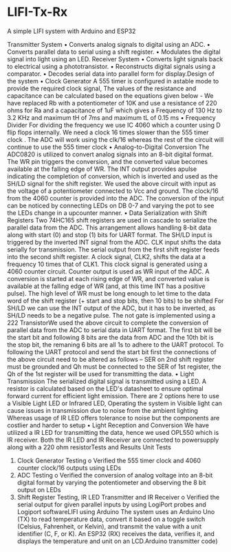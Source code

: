 # LIFI-Tx-Rx
A simple LIFI system with Arduino and ESP32

Transmitter System
• Converts analog signals to digital using an ADC.
• Converts parallel data to serial using a shift register.
• Modulates the digital signal into light using an LED.
Receiver System
• Converts light signals back to electrical using a phototransistor.
• Reconstructs digital signals using a comparator.
• Decodes serial data into parallel form for display.Design of the system
• Clock Generator
A 555 timer is configured in astable mode to provide the required clock signal, The values of the
resistance and capacitance can be calculated based on the equations given below -
We have replaced Rb with a potentiometer of 10K and use a resistance of 220 ohms for Ra and a capacitance
of 1uF which gives a Frequency of 130 Hz to 3.2 KHz and maximum tH of 7ms and maximum tL of 0.15 ms
• Frequency Divider
For dividing the frequency we use IC 4060 which a counter using D flip flops internally. We need a clock
16 times slower than the 555 timer clock . The ADC will work using the clk/16 whereas the rest of the circuit
will continue to use the 555 timer clock
• Analog-to-Digital Conversion
The ADC0820 is utilized to convert analog signals into an 8-bit digital format. The WR pin triggers the
conversion, and the converted value becomes available at the falling edge of WR. The INT output provides apulse indicating the completion of conversion, which is inverted and used as the SH/LD signal for the shift
register.
We used the above circuit with input as the voltage of a potentiometer connected to Vcc and ground.
The clock/16 from the 4060 counter is provided into the ADC.
The conversion of the input can be noticed by connecting LEDs on DB 0-7 and varying the pot to see the LEDs
change in a upcounter manner.
• Data Serialization with Shift Registers
Two 74HC165 shift registers are used in cascade to serialize the parallel data from the ADC. This
arrangement allows handling 8-bit data along with start (0) and stop (1) bits for UART format.
The SH/LD input is triggered by the inverted INT signal from the ADC. CLK input shifts the data serially for
transmission. The serial output from the first shift register feeds into the second shift register.
A clock signal, CLK2, shifts the data at a frequency 10 times that of CLK1. This clock signal is generated using
a 4060 counter circuit. Counter output is used as WR input of the ADC. A conversion is started at each rising
edge of WR, and converted value is available at the falling edge of WR (and, at this time INT has a positive
pulse). The high level of WR must be long enough to let time to the data word of the shift register (+ start
and stop bits, then 10 bits) to be shifted
For SH/LD we can use the INT output of the ADC, but it has to be inverted, as SH/LD needs to be a
negative pulse.
The not gate is implemented using a 222 TransistorWe used the above circuit to complete the conversion of parallel data from the ADC to serial data in UART
format. The first bit will be the start bit and following 8 bits are the data from ADC and the 10th bit is the stop
bit, the remaning 6 bits are all 1s to adhere to the UART protocol.
To following the UART protocol and send the start bit first the connections of the above circuit need to
be altered as follows – SER on 2nd shift register must be grounded and Qh must be connected to the SER of
1st register, the Qh of the 1st register will be used for transmitting the data.
• Light Transmission
The serialized digital signal is transmitted using a LED. A resistor is calculated based on the LED's
datasheet to ensure optimal forward current for efficient light emission.
There are 2 options here to use a Visible Light LED or Infrared LED, Operating the system in Visible
light can cause issues in transmission due to noise from the ambient lighting
Whereas usage of IR LED offers tolerance to noise but the components are costlier and harder to
setup
• Light Reception and Conversion
We have utilized a IR LED for transmitting the data, hence we used OPL550 which is IR receiver. Both
the IR LED and IR Receiver are connected to powersupply along with a 220 ohm resistorTests and Results
Unit Tests
1. Clock Generator Testing
o Verified the 555 timer clock and 4060 counter clock/16 outputs using LEDs
2. ADC Testing
o Verified the conversion of analog voltage into an 8-bit digital format by varying the
potentiometer and observing the 8 bit output on LEDs
3. Shift Register Testing, IR LED Transmitter and IR Receiver
o Verified the serial output for given parallel inputs by using LogiPort probes and Logiport
softwareLIFI using Arduino
The system uses an Arduino Uno (TX) to read temperature data, convert it based on a toggle switch
(Celsius, Fahrenheit, or Kelvin), and transmit the value with a unit identifier (C, F, or K). An ESP32 (RX)
receives the data, verifies it, and displays the temperature and unit on an LCD.Arduino transmitter code)
